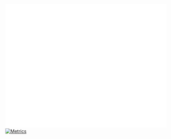 ![Metrics](/github-metrics.svg)
[![Metrics](https://github.com/hhakala/hhakala/actions/workflows/blank.yml/badge.svg)](https://github.com/hhakala/hhakala/actions/workflows/blank.yml)
